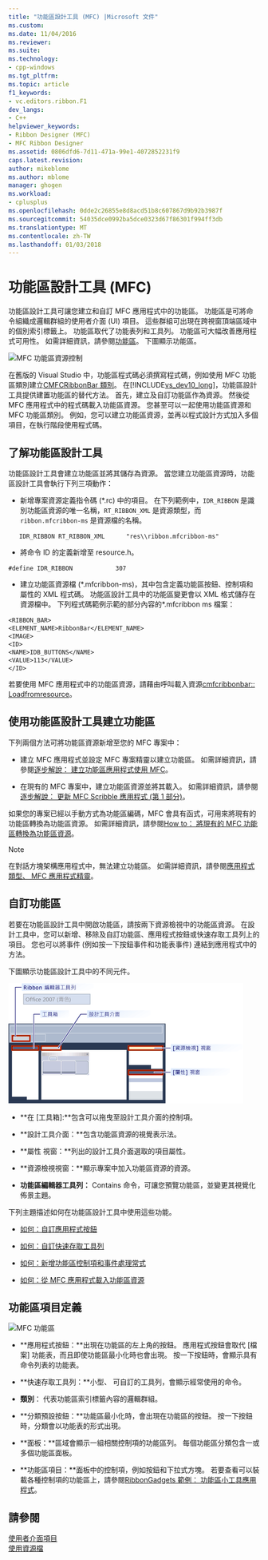 ```yaml
---
title: "功能區設計工具 (MFC) |Microsoft 文件"
ms.custom: 
ms.date: 11/04/2016
ms.reviewer: 
ms.suite: 
ms.technology:
- cpp-windows
ms.tgt_pltfrm: 
ms.topic: article
f1_keywords:
- vc.editors.ribbon.F1
dev_langs:
- C++
helpviewer_keywords:
- Ribbon Designer (MFC)
- MFC Ribbon Designer
ms.assetid: 0806dfd6-7d11-471a-99e1-4072852231f9
caps.latest.revision: 
author: mikeblome
ms.author: mblome
manager: ghogen
ms.workload:
- cplusplus
ms.openlocfilehash: 0dde2c26855e8d8acd51b8c607867d9b92b3987f
ms.sourcegitcommit: 54035dce0992ba5dce0323d67f86301f994ff3db
ms.translationtype: MT
ms.contentlocale: zh-TW
ms.lasthandoff: 01/03/2018
---
```

# <a name="ribbon-designer-mfc"></a>功能區設計工具 (MFC)
功能區設計工具可讓您建立和自訂 MFC 應用程式中的功能區。 功能區是可將命令組織成邏輯群組的使用者介面 (UI) 項目。 這些群組可出現在跨視窗頂端區域中的個別索引標籤上。 功能區取代了功能表列和工具列。 功能區可大幅改善應用程式可用性。 如需詳細資訊，請參閱[功能區](http://go.microsoft.com/fwlink/p/?linkid=129233)。 下圖顯示功能區。  
  
 ![MFC 功能區資源控制](../mfc/media/ribbon_no_callouts.png "ribbon_no_callouts")  
  
 在舊版的 Visual Studio 中，功能區程式碼必須撰寫程式碼，例如使用 MFC 功能區類別建立[CMFCRibbonBar 類別](../mfc/reference/cmfcribbonbar-class.md)。 在[!INCLUDE[vs_dev10_long](../build/includes/vs_dev10_long_md.md)]，功能區設計工具提供建置功能區的替代方法。 首先，建立及自訂功能區作為資源。 然後從 MFC 應用程式中的程式碼載入功能區資源。 您甚至可以一起使用功能區資源和 MFC 功能區類別。 例如，您可以建立功能區資源，並再以程式設計方式加入多個項目，在執行階段使用程式碼。  
  
## <a name="understanding-the-ribbon-designer"></a>了解功能區設計工具  
 功能區設計工具會建立功能區並將其儲存為資源。 當您建立功能區資源時，功能區設計工具會執行下列三項動作：  
  
-   新增專案資源定義指令碼 (*.rc) 中的項目。 在下列範例中，`IDR_RIBBON` 是識別功能區資源的唯一名稱，`RT_RIBBON_XML` 是資源類型，而 `ribbon.mfcribbon-ms` 是資源檔的名稱。  
  
 ```  
    IDR_RIBBON RT_RIBBON_XML      "res\\ribbon.mfcribbon-ms"  
 ```  
  
-   將命令 ID 的定義新增至 resource.h。  
  
 ```  
 #define IDR_RIBBON            307  
 ```  
  
-   建立功能區資源檔 (*.mfcribbon-ms)，其中包含定義功能區按鈕、控制項和屬性的 XML 程式碼。 功能區設計工具中的功能區變更會以 XML 格式儲存在資源檔中。 下列程式碼範例示範的部分內容的\*.mfcribbon ms 檔案：  
  
 ```  
 <RIBBON_BAR>  
 <ELEMENT_NAME>RibbonBar</ELEMENT_NAME>  
 <IMAGE>  
 <ID>  
 <NAME>IDB_BUTTONS</NAME>  
 <VALUE>113</VALUE>  
 </ID>   
 ```  
  
 若要使用 MFC 應用程式中的功能區資源，請藉由呼叫載入資源[cmfcribbonbar:: Loadfromresource](../mfc/reference/cmfcribbonbar-class.md#loadfromresource)。  
  
## <a name="creating-a-ribbon-by-using-the-ribbon-designer"></a>使用功能區設計工具建立功能區  
 下列兩個方法可將功能區資源新增至您的 MFC 專案中：  
  
-   建立 MFC 應用程式並設定 MFC 專案精靈以建立功能區。 如需詳細資訊，請參閱[逐步解說： 建立功能區應用程式使用 MFC](../mfc/walkthrough-creating-a-ribbon-application-by-using-mfc.md)。  
  
-   在現有的 MFC 專案中，建立功能區資源並將其載入。 如需詳細資訊，請參閱[逐步解說： 更新 MFC Scribble 應用程式 (第 1 部分)](../mfc/walkthrough-updating-the-mfc-scribble-application-part-1.md)。  
  
 如果您的專案已經以手動方式為功能區編碼，MFC 會具有函式，可用來將現有的功能區轉換為功能區資源。 如需詳細資訊，請參閱[How to： 將現有的 MFC 功能區轉換為功能區資源](../mfc/how-to-convert-an-existing-mfc-ribbon-to-a-ribbon-resource.md)。  
  
> [!NOTE]
>  在對話方塊架構應用程式中，無法建立功能區。 如需詳細資訊，請參閱[應用程式類型、 MFC 應用程式精靈](../mfc/reference/application-type-mfc-application-wizard.md)。  
  
## <a name="customizing-ribbons"></a>自訂功能區  
 若要在功能區設計工具中開啟功能區，請按兩下資源檢視中的功能區資源。 在設計工具中，您可以新增、移除及自訂功能區、應用程式按鈕或快速存取工具列上的項目。 您也可以將事件 (例如按一下按鈕事件和功能表事件) 連結到應用程式中的方法。  
  
 下圖顯示功能區設計工具中的不同元件。  
  
 ![MFC 功能區設計工具](../mfc/media/ribbon_designer.png "ribbon_designer")  
  
- **在 [工具箱]:**包含可以拖曳至設計工具介面的控制項。  
  
- **設計工具介面：**包含功能區資源的視覺表示法。  
  
- **屬性 視窗：**列出的設計工具介面選取的項目屬性。  
  
- **資源檢視視窗：**顯示專案中加入功能區資源的資源。  
  
- **功能區編輯器工具列：** Contains 命令，可讓您預覽功能區，並變更其視覺化佈景主題。  
  
 下列主題描述如何在功能區設計工具中使用這些功能。  
  
- [如何：自訂應用程式按鈕](../mfc/how-to-customize-the-application-button.md)  
  
- [如何：自訂快速存取工具列](../mfc/how-to-customize-the-quick-access-toolbar.md)  
  
- [如何：新增功能區控制項和事件處理常式](../mfc/how-to-add-ribbon-controls-and-event-handlers.md)  
  
- [如何：從 MFC 應用程式載入功能區資源](../mfc/how-to-load-a-ribbon-resource-from-an-mfc-application.md)  
  
## <a name="definitions-of-ribbon-elements"></a>功能區項目定義  
 ![MFC 功能區](../mfc/media/ribbon.png "功能區")  
  
- **應用程式按鈕：**出現在功能區的左上角的按鈕。 應用程式按鈕會取代 [檔案] 功能表，而且即使功能區最小化時也會出現。 按一下按鈕時，會顯示具有命令列表的功能表。  
  
- **快速存取工具列：**小型、 可自訂的工具列，會顯示經常使用的命令。  
  
- **類別**： 代表功能區索引標籤內容的邏輯群組。  
  
- **分類預設按鈕：**功能區最小化時，會出現在功能區的按鈕。 按一下按鈕時，分類會以功能表的形式出現。  
  
- **面板：**區域會顯示一組相關控制項的功能區列。 每個功能區分類包含一或多個功能區面板。  
  
- **功能區項目：**面板中的控制項，例如按鈕和下拉式方塊。 若要查看可以裝載各種控制項的功能區上，請參閱[RibbonGadgets 範例： 功能區小工具應用程式](../visual-cpp-samples.md)。  
  
## <a name="see-also"></a>請參閱  
 [使用者介面項目](../mfc/user-interface-elements-mfc.md)   
 [使用資源檔](../windows/working-with-resource-files.md)

